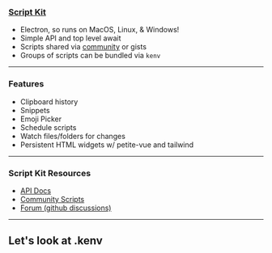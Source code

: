 ### [Script Kit](https://www.scriptkit.com/)

- Electron, so runs on MacOS, Linux, & Windows!
- Simple API and top level await
- Scripts shared via [community](https://www.scriptkit.com/scripts) or gists
- Groups of scripts can be bundled via `kenv`

---

### Features

- Clipboard history
- Snippets
- Emoji Picker
- Schedule scripts
- Watch files/folders for changes
- Persistent HTML widgets w/ petite-vue and tailwind

---

### Script Kit Resources

- [API Docs](https://github.com/johnlindquist/kit/blob/main/API.md)
- [Community Scripts](https://www.scriptkit.com/scripts)
- [Forum (github discussions)](https://github.com/johnlindquist/kit/discussions)

---

## Let's look at .kenv
